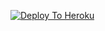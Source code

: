 [![Deploy To Heroku](https://www.herokucdn.com/deploy/button.svg)](https://heroku.com/deploy?template=https://github.com/rahul008xy/musicmashup)
